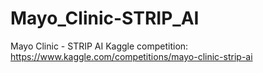 # Mayo_Clinic-STRIP_AI
Mayo Clinic - STRIP AI Kaggle competition: https://www.kaggle.com/competitions/mayo-clinic-strip-ai
